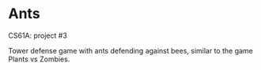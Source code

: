 # Ants

CS61A: project #3

Tower defense game with ants defending against bees, similar to the game Plants vs Zombies.
